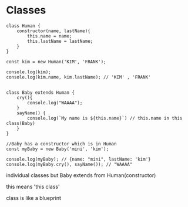 # Classes


```
class Human {
    constructor(name, lastName){
        this.name = name;
        this.lastName = lastName;
    }
}

const kim = new Human('KIM', 'FRANK');

console.log(kim);
console.log(kim.name, kim.lastName); // 'KIM' , 'FRANK'


class Baby extends Human {
    cry(){
        console.log("WAAAA");
    }
    sayName() {
        console.log(`My name is ${this.name}`) // this.name in this class(Baby)
    }
}

//Baby has a constructor which is in Human
const myBaby = new Baby('mini', 'kim');

console.log(myBaby); // {name: "mini", lastName: 'kim'}
console.log(myBaby.cry(), sayName()); // "WAAAA"
```

individual classes but Baby extends from Human(constructor)

this means 'this class'






class is like a blueprint

